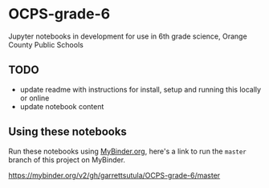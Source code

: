 # OCPS-grade-6
Jupyter notebooks in development for use in 6th grade science, Orange County Public Schools

## TODO
- update readme with instructions for install, setup and running this locally or online
- update notebook content

## Using these notebooks

Run these notebooks using [MyBinder.org](https://mybinder.org), here's a link to run the `master` branch of this project on MyBinder.

https://mybinder.org/v2/gh/garrettsutula/OCPS-grade-6/master